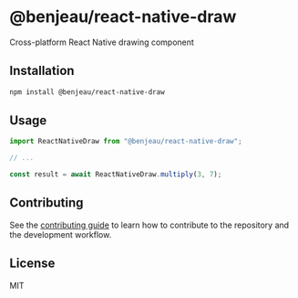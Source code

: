 # @benjeau/react-native-draw

Cross-platform React Native drawing component

## Installation

```sh
npm install @benjeau/react-native-draw
```

## Usage

```js
import ReactNativeDraw from "@benjeau/react-native-draw";

// ...

const result = await ReactNativeDraw.multiply(3, 7);
```

## Contributing

See the [contributing guide](CONTRIBUTING.md) to learn how to contribute to the repository and the development workflow.

## License

MIT
